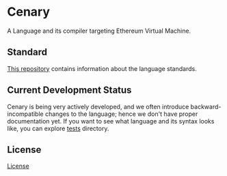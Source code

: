 # Cenary

A Language and its compiler targeting Ethereum Virtual Machine.

## Standard

[This repository](https://github.com/cenary-lang/standard) contains information about the language standards.

## Current Development Status

Cenary is being very actively developed, and we often introduce backward-incompatible changes to the language; hence we don't have proper documentation yet. If you want to see what language and its syntax looks like, you can explore [tests](https://github.com/cenary-lang/cenary/tree/master/test/sources) directory.

## License
[License](https://github.com/cenary-lang/cenary/blob/master/LICENSE)
